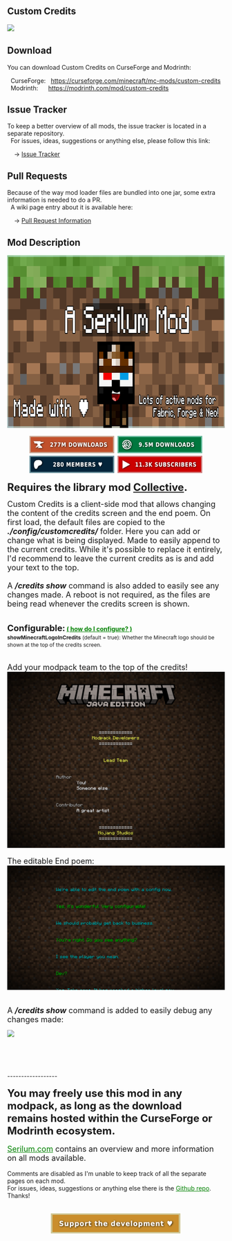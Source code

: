 <h2>Custom Credits</h2>
<p><a href="https://github.com/Serilum/Custom-Credits"><img src="https://serilum.com/assets/data/logo/custom-credits.png"></a></p><h2>Download</h2>
<p>You can download Custom Credits on CurseForge and Modrinth:</p><p>&nbsp;&nbsp;CurseForge: &nbsp;&nbsp;<a href="https://curseforge.com/minecraft/mc-mods/custom-credits">https://curseforge.com/minecraft/mc-mods/custom-credits</a><br>&nbsp;&nbsp;Modrinth: &nbsp;&nbsp;&nbsp;&nbsp;&nbsp;<a href="https://modrinth.com/mod/custom-credits">https://modrinth.com/mod/custom-credits</a></p>
<h2>Issue Tracker</h2>
<p>To keep a better overview of all mods, the issue tracker is located in a separate repository.<br>&nbsp;&nbsp;For issues, ideas, suggestions or anything else, please follow this link:</p>
<p>&nbsp;&nbsp;&nbsp;&nbsp;-> <a href="https://serilum.com/url/issue-tracker">Issue Tracker</a></p>
<h2>Pull Requests</h2>
<p>Because of the way mod loader files are bundled into one jar, some extra information is needed to do a PR.<br>&nbsp;&nbsp;A wiki page entry about it is available here:</p>
<p>&nbsp;&nbsp;&nbsp;&nbsp;-> <a href="https://serilum.com/url/pull-requests">Pull Request Information</a></p>
<h2>Mod Description</h2>
<p style="text-align:center"><a href="https://serilum.com/" rel="nofollow"><img src="https://github.com/Serilum/.cdn/raw/main/description/header/header.png" alt="" width="838" height="400"></a></p>
<p style="text-align:center"><a href="https://curseforge.com/members/serilum/projects" rel="nofollow"><img src="https://raw.githubusercontent.com/Serilum/.data-workflow/main/badges/svg/curseforge.svg" width="200"></a> <a href="https://modrinth.com/user/Serilum" rel="nofollow"><img src="https://raw.githubusercontent.com/Serilum/.data-workflow/main/badges/svg/modrinth.svg" width="200"></a> <a href="https://patreon.com/serilum" rel="nofollow"><img src="https://raw.githubusercontent.com/Serilum/.data-workflow/main/badges/svg/patreon.svg" width="200"></a> <a href="https://youtube.com/@serilum" rel="nofollow"><img src="https://raw.githubusercontent.com/Serilum/.data-workflow/main/badges/svg/youtube.svg" width="200"></a></p>
<p><strong><span style="font-size:24px">Requires the library mod&nbsp;<a style="font-size:24px" href="https://curseforge.com/minecraft/mc-mods/collective" rel="nofollow">Collective</a>.<br></span></strong></p>
<p><span style="font-size:18px">Custom Credits is a client-side mod that allows changing the content of the credits screen and the end poem. On first load, the default files are copied to the <em><strong>./config/customcredits/</strong></em> folder. Here you can add or change what is being displayed. Made to easily append to the current credits. While it's possible to replace it entirely, I'd recommend to leave the current credits as is and add your text to the top.<br><br>A <em><strong>/credits show</strong></em> command is also added to easily see any changes made. A reboot is not required, as the files are being read whenever the credits screen is shown.<br></span><br><br><strong><span style="font-size:20px">Configurable:</span> <span style="color:#008000;font-size:14px"><a style="color:#008000" href="https://github.com/Serilum/.information/wiki/how-to-configure-mods" rel="nofollow">(&nbsp;how do I configure?&nbsp;)</a></span><br></strong><span style="font-size:12px"><strong>showMinecraftLogoInCredits</strong>&nbsp;(default = true): Whether the Minecraft logo should be shown at the top of the credits screen.</span><br><br><br><span style="font-size:18px">Add your modpack team to the top of the credits!</span><br><picture><img src="https://github.com/Serilum/.cdn/raw/main/projects/custom-credits/a.png"></picture><br><br><span style="font-size:18px">The editable End poem:</span><br><picture><img src="https://github.com/Serilum/.cdn/raw/main/projects/custom-credits/b.png"></picture><br><br><br><span style="font-size:18px">A <em><strong>/credits show</strong></em> command is added to easily debug any changes made:</span></p>
<div class="spoiler">
<p><picture><img src="https://github.com/Serilum/.cdn/raw/main/projects/custom-credits/c.gif"></picture></p>
</div>
<p>&nbsp;</p>
<p><br><br>------------------<br><br><span style="font-size:24px"><strong>You may freely use this mod in any modpack, as long as the download remains hosted within the CurseForge or Modrinth ecosystem.</strong></span><br><br><span style="font-size:18px"><a style="font-size:18px;color:#008000" href="https://serilum.com/" rel="nofollow">Serilum.com</a> contains an overview and more information on all mods available.</span><br><br><span style="font-size:14px">Comments are disabled as I'm unable to keep track of all the separate pages on each mod.</span><span style="font-size:14px"><br>For issues, ideas, suggestions or anything else there is the&nbsp;<a style="font-size:14px;color:#008000" href="https://github.com/Serilum/.issue-tracker" rel="nofollow">Github repo</a>. Thanks!</span><span style="font-size:6px"><br><br></span></p>
<p style="text-align:center"><a href="https://serilum.com/donate" rel="nofollow"><img src="https://github.com/Serilum/.cdn/raw/main/description/projects/support.svg" alt="" width="306" height="50"></a></p>